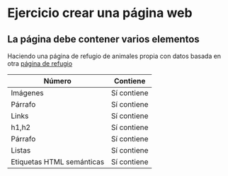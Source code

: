 # Ejercicio crear una página web

## La página debe contener varios elementos

Haciendo una página de refugio de animales propia con datos basada en otra [página de refugio](https://www.petalatino.com/sobre/nuestros-temas/los-animales-no-son-nuestros-para-abusar-de-ninguna-forma/refugios-de-animales/)

| Número    |   Contiene    |
| ----------| ------------- |
| Imágenes  |  Sí contiene  |
| Párrafo   |  Sí contiene  |
| Links     |  Sí contiene  |
| h1,h2     |  Sí contiene  |
| Párrafo   |  Sí contiene  |
| Listas    |  Sí contiene  |
|Etiquetas HTML semánticas | Sí contiene |